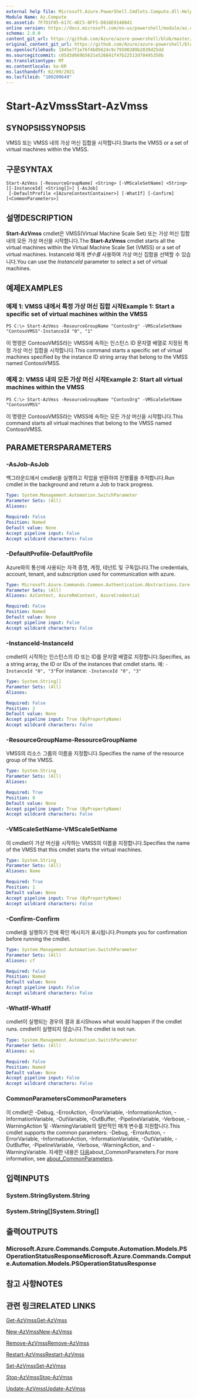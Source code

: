 ```yaml
---
external help file: Microsoft.Azure.PowerShell.Cmdlets.Compute.dll-Help.xml
Module Name: Az.Compute
ms.assetid: 7F7D1F05-617C-4EC5-8FF5-D816E9148841
online version: https://docs.microsoft.com/en-us/powershell/module/az.compute/start-azvmss
schema: 2.0.0
content_git_url: https://github.com/Azure/azure-powershell/blob/master/src/Compute/Compute/help/Start-AzVmss.md
original_content_git_url: https://github.com/Azure/azure-powershell/blob/master/src/Compute/Compute/help/Start-AzVmss.md
ms.openlocfilehash: 1845e7f1e76f4b05624c9c79500389b2839d25dd
ms.sourcegitcommit: c05d3d669b5631e526841f47b22513d78495350b
ms.translationtype: MT
ms.contentlocale: ko-KR
ms.lasthandoff: 02/09/2021
ms.locfileid: "100200649"
---
```

# <span data-ttu-id="a0321-101">Start-AzVmss</span><span class="sxs-lookup"><span data-stu-id="a0321-101">Start-AzVmss</span></span>

## <span data-ttu-id="a0321-102">SYNOPSIS</span><span class="sxs-lookup"><span data-stu-id="a0321-102">SYNOPSIS</span></span>
<span data-ttu-id="a0321-103">VMSS 또는 VMSS 내의 가상 머신 집합을 시작합니다.</span><span class="sxs-lookup"><span data-stu-id="a0321-103">Starts the VMSS or a set of virtual machines within the VMSS.</span></span>

## <span data-ttu-id="a0321-104">구문</span><span class="sxs-lookup"><span data-stu-id="a0321-104">SYNTAX</span></span>

```
Start-AzVmss [-ResourceGroupName] <String> [-VMScaleSetName] <String> [[-InstanceId] <String[]>] [-AsJob]
 [-DefaultProfile <IAzureContextContainer>] [-WhatIf] [-Confirm] [<CommonParameters>]
```

## <span data-ttu-id="a0321-105">설명</span><span class="sxs-lookup"><span data-stu-id="a0321-105">DESCRIPTION</span></span>
<span data-ttu-id="a0321-106">**Start-AzVmss** cmdlet은 VMSS(Virtual Machine Scale Set) 또는 가상 머신 집합 내의 모든 가상 머신을 시작합니다.</span><span class="sxs-lookup"><span data-stu-id="a0321-106">The **Start-AzVmss** cmdlet starts all the virtual machines within the Virtual Machine Scale Set (VMSS) or a set of virtual machines.</span></span>
<span data-ttu-id="a0321-107">InstanceId 매개 *변수를* 사용하여 가상 머신 집합을 선택할 수 있습니다.</span><span class="sxs-lookup"><span data-stu-id="a0321-107">You can use the *InstanceId* parameter to select a set of virtual machines.</span></span>

## <span data-ttu-id="a0321-108">예제</span><span class="sxs-lookup"><span data-stu-id="a0321-108">EXAMPLES</span></span>

### <span data-ttu-id="a0321-109">예제 1: VMSS 내에서 특정 가상 머신 집합 시작</span><span class="sxs-lookup"><span data-stu-id="a0321-109">Example 1: Start a specific set of virtual machines within the VMSS</span></span>
```
PS C:\> Start-AzVmss -ResourceGroupName "ContosOrg" -VMScaleSetName "ContosoVMSS"-InstanceId "0", "1"
```

<span data-ttu-id="a0321-110">이 명령은 ContosoVMSS라는 VMSS에 속하는 인스턴스 ID 문자열 배열로 지정된 특정 가상 머신 집합을 시작합니다.</span><span class="sxs-lookup"><span data-stu-id="a0321-110">This command starts a specific set of virtual machines specified by the instance ID string array that belong to the VMSS named ContosoVMSS.</span></span>

### <span data-ttu-id="a0321-111">예제 2: VMSS 내의 모든 가상 머신 시작</span><span class="sxs-lookup"><span data-stu-id="a0321-111">Example 2: Start all virtual machines within the VMSS</span></span>
```
PS C:\> Start-AzVmss -ResourceGroupName "ContosOrg" -VMScaleSetName "ContosoVMSS"
```

<span data-ttu-id="a0321-112">이 명령은 ContosoVMSS라는 VMSS에 속하는 모든 가상 머신을 시작합니다.</span><span class="sxs-lookup"><span data-stu-id="a0321-112">This command starts all virtual machines that belong to the VMSS named ContosoVMSS.</span></span>

## <span data-ttu-id="a0321-113">PARAMETERS</span><span class="sxs-lookup"><span data-stu-id="a0321-113">PARAMETERS</span></span>

### <span data-ttu-id="a0321-114">-AsJob</span><span class="sxs-lookup"><span data-stu-id="a0321-114">-AsJob</span></span>
<span data-ttu-id="a0321-115">백그라운드에서 cmdlet을 실행하고 작업을 반환하여 진행률을 추적합니다.</span><span class="sxs-lookup"><span data-stu-id="a0321-115">Run cmdlet in the background and return a Job to track progress.</span></span>

```yaml
Type: System.Management.Automation.SwitchParameter
Parameter Sets: (All)
Aliases:

Required: False
Position: Named
Default value: None
Accept pipeline input: False
Accept wildcard characters: False
```

### <span data-ttu-id="a0321-116">-DefaultProfile</span><span class="sxs-lookup"><span data-stu-id="a0321-116">-DefaultProfile</span></span>
<span data-ttu-id="a0321-117">Azure와의 통신에 사용되는 자격 증명, 계정, 테넌트 및 구독입니다.</span><span class="sxs-lookup"><span data-stu-id="a0321-117">The credentials, account, tenant, and subscription used for communication with azure.</span></span>

```yaml
Type: Microsoft.Azure.Commands.Common.Authentication.Abstractions.Core.IAzureContextContainer
Parameter Sets: (All)
Aliases: AzContext, AzureRmContext, AzureCredential

Required: False
Position: Named
Default value: None
Accept pipeline input: False
Accept wildcard characters: False
```

### <span data-ttu-id="a0321-118">-InstanceId</span><span class="sxs-lookup"><span data-stu-id="a0321-118">-InstanceId</span></span>
<span data-ttu-id="a0321-119">cmdlet이 시작하는 인스턴스의 ID 또는 ID를 문자열 배열로 지정합니다.</span><span class="sxs-lookup"><span data-stu-id="a0321-119">Specifies, as a string array, the ID or IDs of the instances that cmdlet starts.</span></span>
<span data-ttu-id="a0321-120">예: `-InstanceId "0", "3"`</span><span class="sxs-lookup"><span data-stu-id="a0321-120">For instance: `-InstanceId "0", "3"`</span></span>

```yaml
Type: System.String[]
Parameter Sets: (All)
Aliases:

Required: False
Position: 2
Default value: None
Accept pipeline input: True (ByPropertyName)
Accept wildcard characters: False
```

### <span data-ttu-id="a0321-121">-ResourceGroupName</span><span class="sxs-lookup"><span data-stu-id="a0321-121">-ResourceGroupName</span></span>
<span data-ttu-id="a0321-122">VMSS의 리소스 그룹의 이름을 지정합니다.</span><span class="sxs-lookup"><span data-stu-id="a0321-122">Specifies the name of the resource group of the VMSS.</span></span>

```yaml
Type: System.String
Parameter Sets: (All)
Aliases:

Required: True
Position: 0
Default value: None
Accept pipeline input: True (ByPropertyName)
Accept wildcard characters: False
```

### <span data-ttu-id="a0321-123">-VMScaleSetName</span><span class="sxs-lookup"><span data-stu-id="a0321-123">-VMScaleSetName</span></span>
<span data-ttu-id="a0321-124">이 cmdlet이 가상 머신을 시작하는 VMSS의 이름을 지정합니다.</span><span class="sxs-lookup"><span data-stu-id="a0321-124">Specifies the name of the VMSS that this cmdlet starts the virtual machines.</span></span>

```yaml
Type: System.String
Parameter Sets: (All)
Aliases: Name

Required: True
Position: 1
Default value: None
Accept pipeline input: True (ByPropertyName)
Accept wildcard characters: False
```

### <span data-ttu-id="a0321-125">-Confirm</span><span class="sxs-lookup"><span data-stu-id="a0321-125">-Confirm</span></span>
<span data-ttu-id="a0321-126">cmdlet을 실행하기 전에 확인 메시지가 표시됩니다.</span><span class="sxs-lookup"><span data-stu-id="a0321-126">Prompts you for confirmation before running the cmdlet.</span></span>

```yaml
Type: System.Management.Automation.SwitchParameter
Parameter Sets: (All)
Aliases: cf

Required: False
Position: Named
Default value: None
Accept pipeline input: False
Accept wildcard characters: False
```

### <span data-ttu-id="a0321-127">-WhatIf</span><span class="sxs-lookup"><span data-stu-id="a0321-127">-WhatIf</span></span>
<span data-ttu-id="a0321-128">cmdlet이 실행되는 경우의 결과 표시</span><span class="sxs-lookup"><span data-stu-id="a0321-128">Shows what would happen if the cmdlet runs.</span></span> <span data-ttu-id="a0321-129">cmdlet이 실행되지 않습니다.</span><span class="sxs-lookup"><span data-stu-id="a0321-129">The cmdlet is not run.</span></span>

```yaml
Type: System.Management.Automation.SwitchParameter
Parameter Sets: (All)
Aliases: wi

Required: False
Position: Named
Default value: None
Accept pipeline input: False
Accept wildcard characters: False
```

### <span data-ttu-id="a0321-130">CommonParameters</span><span class="sxs-lookup"><span data-stu-id="a0321-130">CommonParameters</span></span>
<span data-ttu-id="a0321-131">이 cmdlet은 -Debug, -ErrorAction, -ErrorVariable, -InformationAction, -InformationVariable, -OutVariable, -OutBuffer, -PipelineVariable, -Verbose, -WarningAction 및 -WarningVariable의 일반적인 매개 변수를 지원합니다.</span><span class="sxs-lookup"><span data-stu-id="a0321-131">This cmdlet supports the common parameters: -Debug, -ErrorAction, -ErrorVariable, -InformationAction, -InformationVariable, -OutVariable, -OutBuffer, -PipelineVariable, -Verbose, -WarningAction, and -WarningVariable.</span></span> <span data-ttu-id="a0321-132">자세한 내용은 [다음](http://go.microsoft.com/fwlink/?LinkID=113216)about_CommonParameters.</span><span class="sxs-lookup"><span data-stu-id="a0321-132">For more information, see [about_CommonParameters](http://go.microsoft.com/fwlink/?LinkID=113216).</span></span>

## <span data-ttu-id="a0321-133">입력</span><span class="sxs-lookup"><span data-stu-id="a0321-133">INPUTS</span></span>

### <span data-ttu-id="a0321-134">System.String</span><span class="sxs-lookup"><span data-stu-id="a0321-134">System.String</span></span>

### <span data-ttu-id="a0321-135">System.String[]</span><span class="sxs-lookup"><span data-stu-id="a0321-135">System.String[]</span></span>

## <span data-ttu-id="a0321-136">출력</span><span class="sxs-lookup"><span data-stu-id="a0321-136">OUTPUTS</span></span>

### <span data-ttu-id="a0321-137">Microsoft.Azure.Commands.Compute.Automation.Models.PSOperationStatusResponse</span><span class="sxs-lookup"><span data-stu-id="a0321-137">Microsoft.Azure.Commands.Compute.Automation.Models.PSOperationStatusResponse</span></span>

## <span data-ttu-id="a0321-138">참고 사항</span><span class="sxs-lookup"><span data-stu-id="a0321-138">NOTES</span></span>

## <span data-ttu-id="a0321-139">관련 링크</span><span class="sxs-lookup"><span data-stu-id="a0321-139">RELATED LINKS</span></span>

[<span data-ttu-id="a0321-140">Get-AzVmss</span><span class="sxs-lookup"><span data-stu-id="a0321-140">Get-AzVmss</span></span>](./Get-AzVmss.md)

[<span data-ttu-id="a0321-141">New-AzVmss</span><span class="sxs-lookup"><span data-stu-id="a0321-141">New-AzVmss</span></span>](./New-AzVmss.md)

[<span data-ttu-id="a0321-142">Remove-AzVmss</span><span class="sxs-lookup"><span data-stu-id="a0321-142">Remove-AzVmss</span></span>](./Remove-AzVmss.md)

[<span data-ttu-id="a0321-143">Restart-AzVmss</span><span class="sxs-lookup"><span data-stu-id="a0321-143">Restart-AzVmss</span></span>](./Restart-AzVmss.md)

[<span data-ttu-id="a0321-144">Set-AzVmss</span><span class="sxs-lookup"><span data-stu-id="a0321-144">Set-AzVmss</span></span>](./Set-AzVmss.md)

[<span data-ttu-id="a0321-145">Stop-AzVmss</span><span class="sxs-lookup"><span data-stu-id="a0321-145">Stop-AzVmss</span></span>](./Stop-AzVmss.md)

[<span data-ttu-id="a0321-146">Update-AzVmss</span><span class="sxs-lookup"><span data-stu-id="a0321-146">Update-AzVmss</span></span>](./Update-AzVmss.md)


